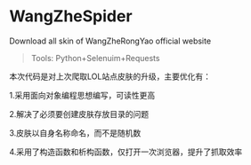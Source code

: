 # WangZheSpider

Download all skin of WangZheRongYao official website

> Tools: Python+Selenuim+Requests

本次代码是对上次爬取LOL站点皮肤的升级，主要优化有：

1.采用面向对象编程思想编写，可读性更高

2.解决了必须要创建皮肤存放目录的问题

3.皮肤以自身名称命名，而不是随机数

4.采用了构造函数和析构函数，仅打开一次浏览器，提升了抓取效率
